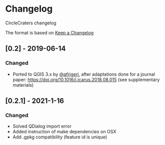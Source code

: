 # Changelog
CircleCraters changelog

The format is based on [Keep a Changelog](https://keepachangelog.com/en/1.0.0/)


## [0.2] - 2019-06-14
### Changed
- Ported to QGIS 3.x by [@afrigeri](https://github.com/afrigeri), after adaptations done for a journal paper: https://doi.org/10.1016/j.icarus.2018.08.015 (see supplementary materials)

## [0.2.1] - 2021-1-16
### Changed
- Solved QDialog import error
- Added instruction of make dependencies on OSX
- Add .gpkg compatibility (feature id is unique)